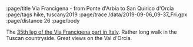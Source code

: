 :page/title Via Francigena - from Ponte d'Arbia to San Quirico d'Orcia
:page/tags hike, tuscany2019
:page/trace /data/2019-09-06_09-37_Fri.gpx
:page/distance 26
:page/body

The [35th leg of the Via Francigena part in Italy](https://www.viefrancigene.org/en/resource/statictrack/tappa-35-da-ponte-darbia-san-quirico/).  Rather long walk in the Tuscan countryside.  Great views on the Val d'Orcia.
